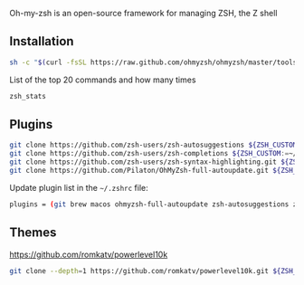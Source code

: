 Oh-my-zsh is an open-source framework for managing ZSH, the Z shell

## Installation

```sh
sh -c "$(curl -fsSL https://raw.github.com/ohmyzsh/ohmyzsh/master/tools/install.sh)"
```

List of the top 20 commands and how many times

```sh
zsh_stats
```

## Plugins

```sh
git clone https://github.com/zsh-users/zsh-autosuggestions ${ZSH_CUSTOM:-~/.oh-my-zsh/custom}/plugins/zsh-autosuggestions
git clone https://github.com/zsh-users/zsh-completions ${ZSH_CUSTOM:=~/.oh-my-zsh/custom}/plugins/zsh-completions
git clone https://github.com/zsh-users/zsh-syntax-highlighting.git ${ZSH_CUSTOM:-~/.oh-my-zsh/custom}/plugins/zsh-syntax-highlighting
git clone https://github.com/Pilaton/OhMyZsh-full-autoupdate.git ${ZSH_CUSTOM:-~/.oh-my-zsh/custom}/plugins/ohmyzsh-full-autoupdate
```

Update plugin list in the `~/.zshrc` file:

```sh
plugins = (git brew macos ohmyzsh-full-autoupdate zsh-autosuggestions zsh-completions zsh-syntax-highlighting)
```

## Themes

<https://github.com/romkatv/powerlevel10k>

```sh
git clone --depth=1 https://github.com/romkatv/powerlevel10k.git ${ZSH_CUSTOM:-$HOME/.oh-my-zsh/custom}/themes/powerlevel10k
```
